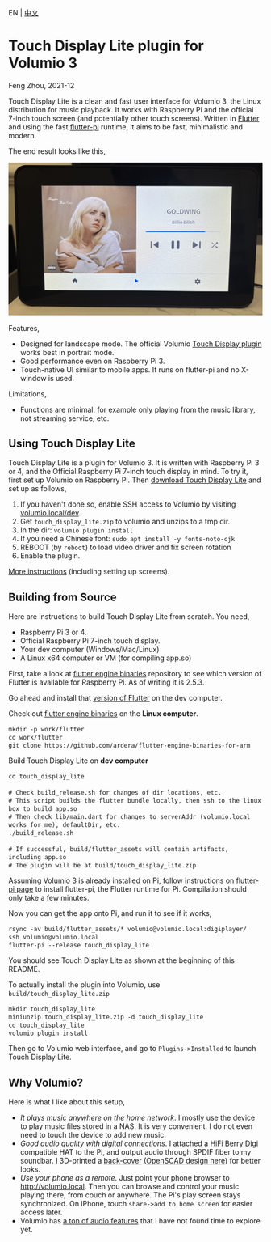 EN | [中文](README.zh.md)

# Touch Display Lite plugin for Volumio 3

Feng Zhou, 2021-12

Touch Display Lite is a clean and fast user interface for Volumio 3, the Linux distribution for music playback.
It works with Raspberry Pi and the official 7-inch touch screen (and potentially other touch screens). Written in
[Flutter](https://flutter.dev/) and using the fast [flutter-pi](https://github.com/ardera/flutter-pi) runtime, it aims
to be fast, minimalistic and modern.

The end result looks like this,

<img src="doc/digiplayer.jpeg" width="600">

Features,
 * Designed for landscape mode. The official Volumio [Touch Display plugin](https://community.volumio.org/t/plugin-touch-display/10647) works best in portrait mode.
 * Good performance even on Raspberry Pi 3.
 * Touch-native UI similar to mobile apps. It runs on flutter-pi and no X-window is used.

Limitations,
 * Functions are minimal, for example only playing from the music library, not streaming service, etc.

## Using Touch Display Lite

Touch Display Lite is a plugin for Volumio 3. It is written with Raspberry Pi 3 or 4, 
and the Official Raspberry Pi 7-inch touch display in mind. To try it, first set up Volumio on
Raspberry Pi. Then [download Touch Display Lite](https://github.com/zf3/volumio_touch_display_lite/releases) and set up as follows,

 1. If you haven't done so, enable SSH access to Volumio by visiting [volumio.local/dev](http://volumio.local/dev).
 2. Get `touch_display_lite.zip` to volumio and unzips to a tmp dir.
 3. In the dir: `volumio plugin install`
 4. If you need a Chinese font: `sudo apt install -y fonts-noto-cjk`
 5. REBOOT (by `reboot`) to load video driver and fix screen rotation
 6. Enable the plugin.

[More instructions](plugin/readme.md) (including setting up screens).

## Building from Source

Here are instructions to build Touch Display Lite from scratch. You need,

 * Raspberry Pi 3 or 4.
 * Official Raspberry Pi 7-inch touch display.
 * Your dev computer (Windows/Mac/Linux)
 * A Linux x64 computer or VM (for compiling app.so)

First, take a look at [flutter engine binaries](https://github.com/ardera/flutter-engine-binaries-for-arm) repository to see which version of Flutter is available for Raspberry Pi.
As of writing it is 2.5.3.

Go ahead and install that [version of Flutter](https://docs.flutter.dev/development/tools/sdk/releases) on the dev computer.

Check out [flutter engine binaries](https://github.com/ardera/flutter-engine-binaries-for-arm) on the **Linux computer**.
```
mkdir -p work/flutter
cd work/flutter
git clone https://github.com/ardera/flutter-engine-binaries-for-arm
```

Build Touch Display Lite on **dev computer**
```
cd touch_display_lite

# Check build_release.sh for changes of dir locations, etc.
# This script builds the flutter bundle locally, then ssh to the linux box to build app.so
# Then check lib/main.dart for changes to serverAddr (volumio.local works for me), defaultDir, etc.
./build_release.sh

# If successful, build/flutter_assets will contain artifacts, including app.so
# The plugin will be at build/touch_display_lite.zip
```

Assuming [Volumio 3](https://volumio.lpages.co/volumio-3/) is already installed on Pi, follow instructions on [flutter-pi page](https://github.com/ardera/flutter-pi) to install flutter-pi, the Flutter runtime for Pi. Compilation should only take a few minutes.

Now you can get the app onto Pi, and run it to see if it works,
```
rsync -av build/flutter_assets/* volumio@volumio.local:digiplayer/
ssh volumio@volumio.local
flutter-pi --release touch_display_lite
```

You should see Touch Display Lite as shown at the beginning of this README.

To actually install the plugin into Volumio, use `build/touch_display_lite.zip`
```
mkdir touch_display_lite
miniunzip touch_display_lite.zip -d touch_display_lite
cd touch_display_lite
volumio plugin install
```
Then go to Volumio web interface, and go to `Plugins->Installed` to launch Touch Display Lite.

## Why Volumio?

Here is what I like about this setup,
 * *It plays music anywhere on the home network*. I mostly use the device to play music files stored in a NAS. It is very convenient. I do not even need to touch the device to add new music.
 * *Good audio quality with digital connections*. I attached a [HiFi Berry Digi](https://www.hifiberry.com/digis/) compatible HAT to the Pi, and output audio through SPDIF fiber to my soundbar. I 3D-printed a [back-cover](tools/case/case_side.jpg) ([OpenSCAD design here](tools/case/)) for better looks.
 * *Use your phone as a remote*. Just point your phone browser to http://volumio.local. Then you can browse and control your music playing there, from couch or anywhere. The Pi's play screen stays synchronized. On iPhone, touch `share->add to home screen` for easier access later.
 * Volumio has [a ton of audio features](https://volumio.lpages.co/volumio-3/) that I have not found time to explore yet.
